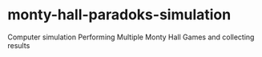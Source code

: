 # monty-hall-paradoks-simulation
Computer simulation Performing Multiple Monty Hall Games and collecting results
